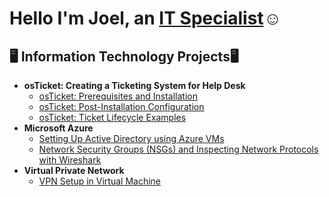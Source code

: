 <h1>Hello I'm Joel, an <a href="https://www.linkedin.com/in/jorge-amaya-61102818b/">IT Specialist</a>☺</h1>

<h2>🖥️ Information Technology Projects🖥</h2>

- <b> osTicket: Creating a Ticketing System for Help Desk </b>
  - [osTicket: Prerequisites and Installation](https://github.com/soug123/osticket-prereqs)
  - [osTicket: Post-Installation Configuration](https://github.com/soug123/post-install-config)
  - [osTicket: Ticket Lifecycle Examples](https://github.com/soug123/ticket-lifecycle)
- <b>Microsoft Azure</b>
  - [Setting Up Active Directory using Azure VMs](https://github.com/soug123/configure-ad)
  - [Network Security Groups (NSGs) and Inspecting Network Protocols with Wireshark](https://github.com/soug123/azure-network-protocols)
- <b>Virtual Private Network</b>
  - [VPN Setup in Virtual Machine ](https://github.com/soug123/Setting-UP-A-VPN)
